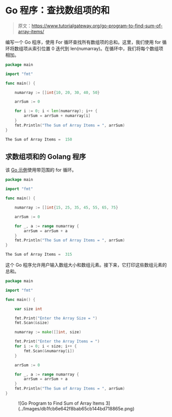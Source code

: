 # Go 程序：查找数组项的和

> 原文：<https://www.tutorialgateway.org/go-program-to-find-sum-of-array-items/>

编写一个 Go 程序，使用 For 循环查找所有数组项的总和。这里，我们使用 for 循环将数组项从索引位置 0 迭代到 len(numarray)。在循环中，我们将每个数组项相加。

```go
package main

import "fmt"

func main() {

    numarray := []int{10, 20, 30, 40, 50}

    arrSum := 0

    for i := 0; i < len(numarray); i++ {
        arrSum = arrSum + numarray[i]
    }
    fmt.Println("The Sum of Array Items = ", arrSum)
}
```

```go
The Sum of Array Items =  150
```

## 求数组项和的 Golang 程序

该 [Go 示例](https://www.tutorialgateway.org/go-programs/)使用带范围的 for 循环。

```go
package main

import "fmt"

func main() {

    numarray := []int{15, 25, 35, 45, 55, 65, 75}

    arrSum := 0

    for _, a := range numarray {
        arrSum = arrSum + a
    }
    fmt.Println("The Sum of Array Items = ", arrSum)
}
```

```go
The Sum of Array Items =  315
```

这个 Go 程序允许用户输入数组大小和数组元素。接下来，它打印这些数组元素的总和。

```go
package main

import "fmt"

func main() {

    var size int

    fmt.Print("Enter the Array Size = ")
    fmt.Scan(&size)

    numarray := make([]int, size)

    fmt.Print("Enter the Array Items = ")
    for i := 0; i < size; i++ {
        fmt.Scan(&numarray[i])
    }

    arrSum := 0

    for _, a := range numarray {
        arrSum = arrSum + a
    }
    fmt.Println("The Sum of Array Items = ", arrSum)
}
```

<figure class="wp-block-image size-large">![Go Program to Find Sum of Array Items 3](../Images/db1fcb6e642f8bab65cb144bd718865e.png)</figure>